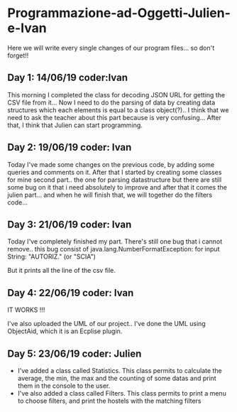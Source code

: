 # Programmazione-ad-Oggetti-Julien-e-Ivan
Here we will write every single changes of our program files... so don't forget!! 

Day 1:  14/06/19  coder:Ivan
----------------------------
This morning I completed the class for decoding JSON URL for getting the CSV file from it...
Now I need to do the parsing of data by creating data structures which each elements is equal to a class object(?)..
I think that we need to ask the teacher about this part because is very confusing...
After that, I think that Julien can start programming.

Day 2:  19/06/19 coder: Ivan
----------------------------
Today I've made some changes on the previous code, by adding some queries and comments on it. After that I started by creating some classes for mine second part.. the one for parsing datastructure but there are still some bug on it that i need absolutely to improve and after that it comes the julien part... and when he will finish that, we will together do the filters code... 

Day 3: 21/06/19 coder: Ivan
---------------------------
Today I've completely finished my part. There's still one bug that i cannot remove.. this bug consist of  java.lang.NumberFormatException: for input String: "AUTORIZ." (or "SCIA")

But it prints all the line of the csv file.

Day 4: 22/06/19 coder: Ivan
---------------------------
IT WORKS !!!

I've also uploaded the UML of our project.. I've done the UML using ObjectAid, which it is an Ecplise plugin.

Day 5: 23/06/19 coder: Julien
-----------------------------
- I've added a class called Statistics. This class permits to calculate the average, the min, the max and the counting of some datas and print them in the console to the user.
- I've also added a class called Filters. This class permits to print a menu to choose filters, and print the hostels with the matching filters

